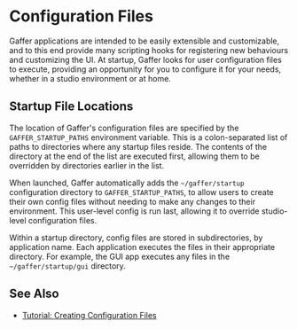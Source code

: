 # Configuration Files #

Gaffer applications <!-- TODO: reference article on applications --> are intended to be easily extensible and customizable, and to this end provide many scripting hooks for registering new behaviours and customizing the UI. At startup, Gaffer looks for user configuration files to execute, providing an opportunity for you to configure it for your needs, whether in a studio environment or at home.


## Startup File Locations ##

The location of Gaffer's configuration files are specified by the `GAFFER_STARTUP_PATHS` environment variable. This is a colon-separated list of paths to directories where any startup files reside. The contents of the directory at the end of the list are executed first, allowing them to be overridden by directories earlier in the list.

When launched, Gaffer automatically adds the `~/gaffer/startup` configuration directory to `GAFFER_STARTUP_PATHS`, to allow users to create their own config files without needing to make any changes to their environment. This user-level config is run last, allowing it to override studio-level configuration files.

Within a startup directory, config files are stored in subdirectories, by application name. Each application executes the files in their appropriate directory. For example, the GUI app executes any files in the `~/gaffer/startup/gui` directory.


## See Also ##

- [Tutorial: Creating Configuration Files](../../Tutorials/Scripting/CreatingConfigurationFiles/index.md)
